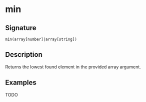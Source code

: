 # min

## Signature

`min(array[number]|array[string])`

## Description

Returns the lowest found element in the provided array argument.

## Examples

TODO
